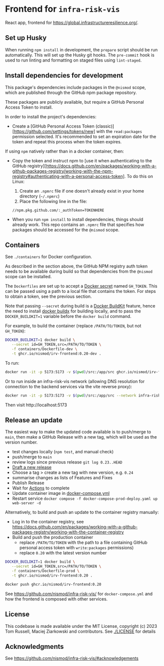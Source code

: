 # Frontend for `infra-risk-vis`

React app, frontend for https://global.infrastructureresilience.org/.

## Set up Husky

When running `npm install` in development, the `prepare` script should be run
automatically. This will set up the Husky git hooks. The `pre-commit` hook is
used to run linting and formatting on staged files using `lint-staged`.

## Install dependencies for development

This package's dependencies include packages in the `@nismod` scope, which are
published through the GitHub npm package repository.

These packages are publicly available, but require a GitHub Personal Access
Token to install.

In order to install the project's dependencies:

- Create a [GitHub Personal Access Token
  (classic)][https://github.com/settings/tokens/new] with the `read:packages`
  permission selected. It's recommended to set an expiration date for the token
  and repeat this process when the token expires.

If using `npm` natively rather than in a docker container, then:

- Copy the token and instruct npm to [use it when authenticating to the GitHub
  registry][https://docs.github.com/en/packages/working-with-a-github-packages-registry/working-with-the-npm-registry#authenticating-with-a-personal-access-token].
  To do this on Linux:

  1.  Create an `.npmrc` file if one doesn't already exist in your home directory (`~/.npmrc`)
  2.  Place the following line in the file:

  ```
  //npm.pkg.github.com/:_authToken=TOKENHERE
  ```

- When you run `npm install` to install dependencies, things should already
  work. This repo contains an `.npmrc` file that specifies how packages should
  be accessed for the `@nismod` scope.

## Containers

See `./containers` for Docker configuration.

As described in the section above, the GitHub NPM registry auth token needs to
be available during build so that dependencies from the `@nismod` scope can be
installed.

The `Dockerfiles` are set up to accept a [Docker
secret](https://docs.docker.com/engine/swarm/secrets/) named `GH_TOKEN`. This
can be passed using a path to a local file that contains the token. For steps to
obtain a token, see the previous section.

Note that passing `--secret` during build is a [Docker
BuildKit](https://docs.docker.com/build/buildkit/) feature, hence the need to
install [docker buildx](https://github.com/docker/buildx) for building locally,
and to pass the `DOCKER_BUILDKIT=1` variable before the `docker build` command.

For example, to build the container (replace `/PATH/TO/TOKEN`, but not
`GH_TOKEN`):

```bash
DOCKER_BUILDKIT=1 docker build \
   --secret id=GH_TOKEN,src=/PATH/TO/TOKEN \
   -f containers/Dockerfile-dev \
   -t ghcr.io/nismod/irv-frontend:0.20-dev .
```

To run:

```bash
docker run -it -p 5173:5173 -v $(pwd)/src:/app/src ghcr.io/nismod/irv-frontend:0.20-dev
```

Or to run inside an infra-risk-vis network (allowing DNS resolution for
connection to the backend services via the vite reverse proxy):

```bash
docker run -it -p 5173:5173 -v $(pwd)/src:/app/src --network infra-risk-vis_default ghcr.io/nismod/irv-frontend:0.20-dev
```

Then visit http://localhost:5173

## Release an update

The easiest way to make the updated code available is to push/merge to `main`,
then make a GitHub Release with a new tag, which will be used as the version number.

- test changes locally (`npm test`, and manual check)
- push/merge to `main`
- review logs since previous release `git log 0.23..HEAD`
- [Draft a new release](https://github.com/nismod/irv-frontend/releases)
- Choose a tag > create a new tag with new version, e.g. `0.24`
- summarise changes as lists of Features and Fixes
- Publish Release
- Wait for [Actions](https://github.com/nismod/irv-frontend/actions) to complete
- Update container image in [docker-compose.yml](https://github.com/nismod/infra-risk-vis/blob/master/docker-compose-prod-deploy.yaml)
- Restart service `docker compose -f docker-compose-prod-deploy.yaml up web-server -d`

Alternatively, to build and push an update to the container registry manually:

- Log in to the container registry, see
  https://docs.github.com/en/packages/working-with-a-github-packages-registry/working-with-the-container-registry
- Build and push the production container
  - replace `/PATH/TO/TOKEN` with the path to a file containing GitHub personal
    access token with `write:packages` permissions)
  - replace `0.20` with the latest version number

```bash
DOCKER_BUILDKIT=1 docker build \
   --secret id=GH_TOKEN,src=/PATH/TO/TOKEN \
   -f containers/Dockerfile-prod \
   -t ghcr.io/nismod/irv-frontend:0.20 .

docker push ghcr.io/nismod/irv-frontend:0.20
```

See https://github.com/nismod/infra-risk-vis/ for `docker-compose.yml` and how
the frontend is composed with other services.

## License

This codebase is made available under the MIT License, copyright (c) 2023 Tom
Russell, Maciej Ziarkowski and contributors. See [./LICENSE](./LICENSE) for
details

## Acknowledgments

See https://github.com/nismod/infra-risk-vis/#acknowledgements
